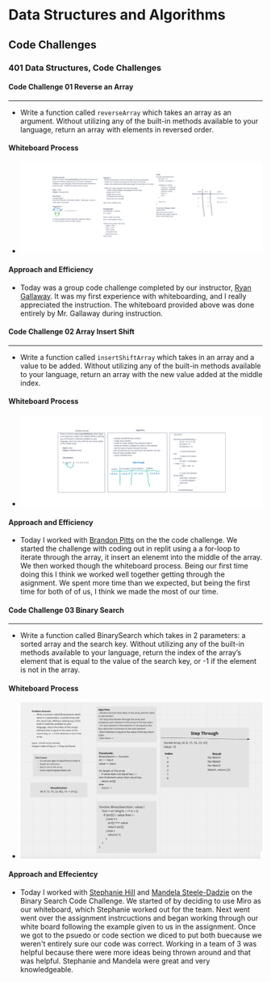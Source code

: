 # Data Structures and Algorithms

## Code Challenges

### 401 Data Structures, Code Challenges

#### **Code Challenge 01 Reverse an Array**

---

- Write a function called `reverseArray` which takes an array as an argument. Without utilizing any of the built-in methods available to your language, return an array with elements in reversed order.

#### Whiteboard Process

- ![Whiteboard](assets/reverseArray.png)

#### Approach and Efficiency

- Today was a group code challenge completed by our instructor, [Ryan Gallaway](https://github.com/rkgallaway).  It was my first experience with whiteboarding, and I really appreciated the instruction.  The whiteboard provided above was done entirely by Mr. Gallaway during instruction.

#### **Code Challenge 02 Array Insert Shift**

---

- Write a function called `insertShiftArray` which takes in an array and a value to be added. Without utilizing any of the built-in methods available to your language, return an array with the new value added at the middle index.

#### Whiteboard Process

- ![Whiteboard](assets/array-insert-shift.png)

#### Approach and Efficiency

- Today I worked with [Brandon Pitts](https://github.com/brandomoki) on the the code challenge.  We started the challenge with coding out in replit using a a for-loop to iterate through the array, it insert an elenemt into the middle of the array.  We then worked though the whiteboard process.  Being our first time doing this I think we worked well together getting through the asignment.  We spent more time than we expected, but being the first time for both of of us, I think we made the most of our time.

#### **Code Challenge 03 Binary Search**

---

- Write a function called BinarySearch which takes in 2 parameters: a sorted array and the search key. Without utilizing any of the built-in methods available to your language, return the index of the array’s element that is equal to the value of the search key, or -1 if the element is not in the array.

#### Whiteboard Process

- ![Whiteboard](assets/BinarySearch.png)

#### Approach and Effecientcy

- Today I worked with [Stephanie Hill](https://github.com/stephnitis) and [Mandela Steele-Dadzie](https://github.com/msteeledadzie422) on the Binary Search Code Challenge.  We started of by deciding to use Miro as our whiteboard, which Stephanie worked out for the team.  Next went went over the assignment instrcuctions and began working through our white board following the example given to us in the assignment. Once we got to the psuedo or code section we diced to put both buecause we weren't entirely sure our code was correct.  Working in a team of 3 was helpful because there were more ideas being thrown around and that was helpful.  Stephanie and Mandela were great and very knowledgeable.

